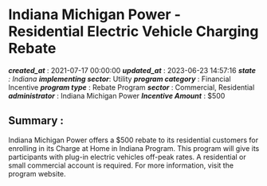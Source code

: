 # Indiana Michigan Power - Residential Electric Vehicle Charging Rebate 
 ***created_at*** : 2021-07-17 00:00:00 
 ***updated_at*** : 2023-06-23 14:57:16 
 ***state** : Indiana 
 **implementing sector***: Utility 
 ***program category*** : Financial Incentive 
 ***program type*** : Rebate Program 
 ***sector*** : Commercial, Residential 
 ***administrator*** : Indiana Michigan Power 
 ***Incentive Amount*** : $500

 
 ## Summary : 
 Indiana Michigan Power offers a $500 rebate to its residential customers for
enrolling in its Charge at Home in Indiana Program. This program will give its
participants with plug-in electric vehicles off-peak rates. A residential or
small commercial account is required. For more information, visit the program
website.

 
 